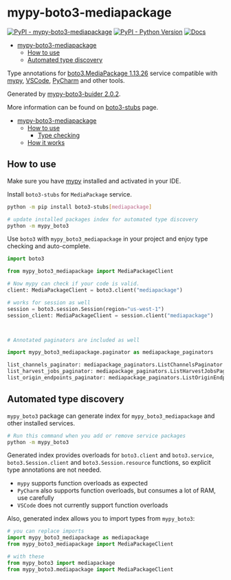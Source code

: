 # mypy-boto3-mediapackage

[![PyPI - mypy-boto3-mediapackage](https://img.shields.io/pypi/v/mypy-boto3-mediapackage.svg?color=blue)](https://pypi.org/project/mypy-boto3-mediapackage)
[![PyPI - Python Version](https://img.shields.io/pypi/pyversions/mypy-boto3-mediapackage.svg?color=blue)](https://pypi.org/project/mypy-boto3-mediapackage)
[![Docs](https://img.shields.io/readthedocs/mypy-boto3-builder.svg?color=blue)](https://mypy-boto3-builder.readthedocs.io/)

- [mypy-boto3-mediapackage](#mypy-boto3-mediapackage)
  - [How to use](#how-to-use)
  - [Automated type discovery](#automated-type-discovery)


Type annotations for
[boto3.MediaPackage 1.13.26](https://boto3.amazonaws.com/v1/documentation/api/1.13.26/reference/services/mediapackage.html#MediaPackage) service
compatible with [mypy](https://github.com/python/mypy), [VSCode](https://code.visualstudio.com/),
[PyCharm](https://www.jetbrains.com/pycharm/) and other tools.

Generated by [mypy-boto3-buider 2.0.2](https://github.com/vemel/mypy_boto3_builder).

More information can be found on [boto3-stubs](https://pypi.org/project/boto3-stubs/) page.

- [mypy-boto3-mediapackage](#mypy-boto3-mediapackage)
  - [How to use](#how-to-use)
    - [Type checking](#type-checking)
  - [How it works](#how-it-works)

## How to use

Make sure you have [mypy](https://github.com/python/mypy) installed and activated in your IDE.

Install `boto3-stubs` for `MediaPackage` service.

```bash
python -m pip install boto3-stubs[mediapackage]

# update installed packages index for automated type discovery
python -m mypy_boto3
```

Use `boto3` with `mypy_boto3_mediapackage` in your project and enjoy type checking and auto-complete.

```python
import boto3

from mypy_boto3_mediapackage import MediaPackageClient

# Now mypy can check if your code is valid.
client: MediaPackageClient = boto3.client("mediapackage")

# works for session as well
session = boto3.session.Session(region="us-west-1")
session_client: MediaPackageClient = session.client("mediapackage")



# Annotated paginators are included as well

import mypy_boto3_mediapackage.paginator as mediapackage_paginators

list_channels_paginator: mediapackage_paginators.ListChannelsPaginator = client.get_paginator("list_channels")
list_harvest_jobs_paginator: mediapackage_paginators.ListHarvestJobsPaginator = client.get_paginator("list_harvest_jobs")
list_origin_endpoints_paginator: mediapackage_paginators.ListOriginEndpointsPaginator = client.get_paginator("list_origin_endpoints")
```

## Automated type discovery

`mypy_boto3` package can generate index for `mypy_boto3_mediapackage` and other installed services.

```bash
# Run this command when you add or remove service packages
python -m mypy_boto3
```

Generated index provides overloads for `boto3.client` and `boto3.service`,
`boto3.Session.client` and `boto3.Session.resource` functions,
so explicit type annotations are not needed.

- `mypy` supports function overloads as expected
- `PyCharm` also supports function overloads, but consumes a lot of RAM, use carefully
- `VSCode` does not currently support function overloads

Also, generated index allows you to import types from `mypy_boto3`:

```python
# you can replace imports
import mypy_boto3_mediapackage as mediapackage
from mypy_boto3_mediapackage import MediaPackageClient

# with these
from mypy_boto3 import mediapackage
from mypy_boto3.mediapackage import MediaPackageClient
```